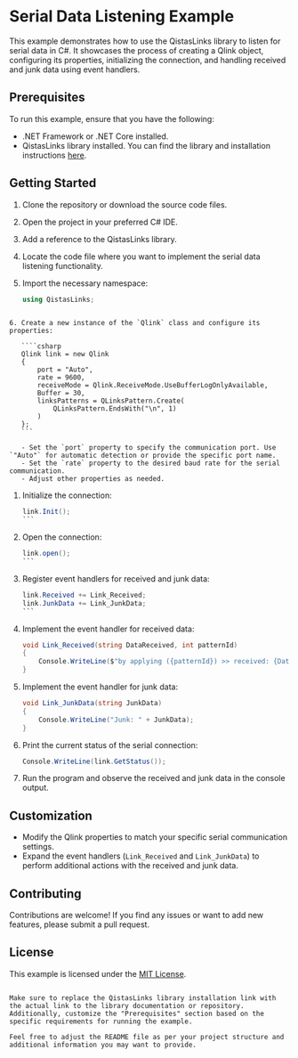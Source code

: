 # Serial Data Listening Example

This example demonstrates how to use the QistasLinks library to listen for serial data in C#. It showcases the process of creating a Qlink object, configuring its properties, initializing the connection, and handling received and junk data using event handlers.

## Prerequisites

To run this example, ensure that you have the following:

- .NET Framework or .NET Core installed.
- QistasLinks library installed. You can find the library and installation instructions [here](https://example-library-link).

## Getting Started

1. Clone the repository or download the source code files.

2. Open the project in your preferred C# IDE.

3. Add a reference to the QistasLinks library.

4. Locate the code file where you want to implement the serial data listening functionality.

5. Import the necessary namespace:
   ```csharp
   using QistasLinks;
````

6. Create a new instance of the `Qlink` class and configure its properties:

   ````csharp
   Qlink link = new Qlink
   {
       port = "Auto",
       rate = 9600,
       receiveMode = Qlink.ReceiveMode.UseBufferLogOnlyAvailable,
       Buffer = 30,
       linksPatterns = QLinksPattern.Create(
           QLinksPattern.EndsWith("\n", 1)
       )
   };
   ```

   - Set the `port` property to specify the communication port. Use `"Auto"` for automatic detection or provide the specific port name.
   - Set the `rate` property to the desired baud rate for the serial communication.
   - Adjust other properties as needed.

   ````

1. Initialize the connection:

   ````csharp
   link.Init();
   ```

   ````

1. Open the connection:

   ````csharp
   link.open();
   ```

   ````

1. Register event handlers for received and junk data:

   ````csharp
   link.Received += Link_Received;
   link.JunkData += Link_JunkData;
   ```

   ````

1. Implement the event handler for received data:

   ```csharp
   void Link_Received(string DataReceived, int patternId)
   {
       Console.WriteLine($"by applying ({patternId}) >> received: {DataReceived}");
   }
   ```

1. Implement the event handler for junk data:

   ```csharp
   void Link_JunkData(string JunkData)
   {
       Console.WriteLine("Junk: " + JunkData);
   }
   ```

1. Print the current status of the serial connection:

   ```csharp
   Console.WriteLine(link.GetStatus());
   ```

1. Run the program and observe the received and junk data in the console output.

## Customization

- Modify the Qlink properties to match your specific serial communication settings.
- Expand the event handlers (`Link_Received` and `Link_JunkData`) to perform additional actions with the received and junk data.

## Contributing

Contributions are welcome! If you find any issues or want to add new features, please submit a pull request.

## License

This example is licensed under the [MIT License](LICENSE).

```

Make sure to replace the QistasLinks library installation link with the actual link to the library documentation or repository. Additionally, customize the "Prerequisites" section based on the specific requirements for running the example.

Feel free to adjust the README file as per your project structure and additional information you may want to provide.